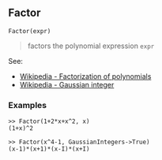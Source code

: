## Factor 

```
Factor(expr)
```

> factors the polynomial expression `expr`

See: 
* [Wikipedia - Factorization of polynomials](https://en.wikipedia.org/wiki/Factorization_of_polynomials)
* [Wikipedia - Gaussian integer](https://en.wikipedia.org/wiki/Gaussian_integer) 

### Examples

```
>> Factor(1+2*x+x^2, x)
(1+x)^2

>> Factor(x^4-1, GaussianIntegers->True)
(x-1)*(x+1)*(x-I)*(x+I)
```